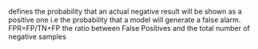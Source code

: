 defines the probability that an actual negative result will be shown as a positive one i.e the probability that a model will generate a false alarm.
FPR=FP/TN+FP
the ratio between False Positives and the total number of negative samples